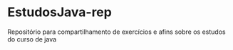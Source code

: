 # EstudosJava-rep
Repositório para compartilhamento de exercícios e afins sobre os estudos do curso de java
